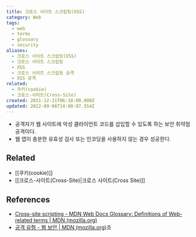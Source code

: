 ```yaml
---
title: 크로스 사이트 스크립팅(XSS)
category: Web
tags:
  - web
  - terms
  - glossary
  - security
aliases:
  - 크로스 사이트 스크립팅(XSS)
  - 크로스 사이트 스크립팅
  - XSS
  - 크로스 사이트 스크립팅 공격
  - XSS 공격
related:
  - 쿠키(cookie)
  - 크로스-사이트(Cross-Site)
created: 2021-12-31T06:18:00.000Z
updated: 2022-09-06T14:00:07.554Z
---
```


- 공격자가 웹 사이트에 악성 클라이언트 코드를 삽입할 수 있도록 하는 보안 취약점 공격이다.
- 웹 앱이 충분한 유효성 검사 또는 인코딩을 사용하지 않는 경우 성공한다.

## Related

- [[쿠키(cookie)]]
- [[크로스-사이트(Cross-Site)|크로스 사이트(Cross Site)]]

## References

- [Cross-site scripting - MDN Web Docs Glossary: Definitions of Web-related terms | MDN (mozilla.org)](https://developer.mozilla.org/en-US/docs/Glossary/Cross-site_scripting)
- [공격 유형 - 웹 보안 | MDN (mozilla.org)](https://developer.mozilla.org/en-US/docs/Web/Security/Types_of_attacks#cross-site_scripting_xss)조
